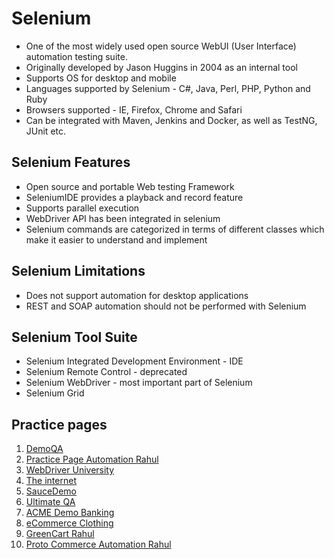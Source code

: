# Selenium

* One of the most widely used open source WebUI (User Interface) automation testing suite. 
* Originally developed by Jason Huggins in 2004 as an internal tool
* Supports OS for desktop and mobile
* Languages supported by Selenium - C#, Java, Perl, PHP, Python and Ruby
* Browsers supported - IE, Firefox, Chrome and Safari
* Can be integrated with Maven, Jenkins and Docker, as well as TestNG, JUnit etc.

## Selenium Features

* Open source and portable Web testing Framework
* SeleniumIDE provides a playback and record feature
* Supports parallel execution
* WebDriver API has been integrated in selenium
* Selenium commands are categorized in terms of different classes which make it easier to understand and implement

## Selenium Limitations

* Does not support automation for desktop applications
* REST and SOAP automation should not be performed with Selenium

## Selenium Tool Suite

* Selenium Integrated Development Environment - IDE
* Selenium Remote Control - deprecated
* Selenium WebDriver - most important part of Selenium
* Selenium Grid


## Practice pages

1. [DemoQA](https://demoqa.com/)
2. [Practice Page Automation Rahul](https://rahulshettyacademy.com/AutomationPractice/)
3. [WebDriver University](https://webdriveruniversity.com)
4. [The internet](http://the-internet.herokuapp.com/)
5. [SauceDemo](https://www.saucedemo.com/)
6. [Ultimate QA](https://ultimateqa.com/automation)
7. [ACME Demo Banking](https://demo.applitools.com/)
8. [eCommerce Clothing](http://automationpractice.com/index.php)
9. [GreenCart Rahul](https://rahulshettyacademy.com/seleniumPractise/#/)
10. [Proto Commerce Automation Rahul](https://rahulshettyacademy.com/angularpractice/)